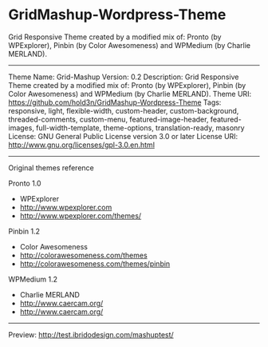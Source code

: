 GridMashup-Wordpress-Theme
==========================

Grid Responsive Theme created by a modified mix of: Pronto (by WPExplorer), Pinbin (by Color Awesomeness) and WPMedium (by Charlie MERLAND).

-------------------------------------------------------

Theme Name: Grid-Mashup
Version: 0.2
Description: Grid Responsive Theme created by a modified mix of: Pronto (by WPExplorer), Pinbin (by Color Awesomeness) and WPMedium (by Charlie MERLAND).
Theme URI: https://github.com/hold3n/GridMashup-Wordpress-Theme
Tags: responsive, light, flexible-width, custom-header, custom-background, threaded-comments, custom-menu, featured-image-header, featured-images, full-width-template, theme-options, translation-ready, masonry
License: GNU General Public License version 3.0 or later
License URI: http://www.gnu.org/licenses/gpl-3.0.en.html

-------------------------------------------------------

Original themes reference
	
Pronto 1.0
 - WPExplorer
 - http://www.wpexplorer.com
 - http://www.wpexplorer.com/themes/
	
Pinbin 1.2
 - Color Awesomeness
 - http://colorawesomeness.com/themes
 - http://colorawesomeness.com/themes/pinbin
	
WPMedium 1.2
- Charlie MERLAND
- http://www.caercam.org/
- http://www.caercam.org/

-------------------------------------------------------

Preview: http://test.ibridodesign.com/mashuptest/
